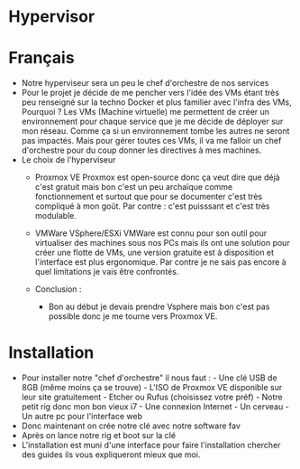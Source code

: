 # Hypervisor
 # Français
  - Notre hyperviseur sera un peu le chef d'orchestre de nos services
  - Pour le projet je décide de me pencher vers l'idée des VMs étant très peu renseigné sur la techno Docker et plus familier avec l'infra des VMs, Pourquoi ?
    Les VMs (Machine virtuelle) me permettent de créer un environnement pour chaque service que je me décide de déployer sur mon réseau. Comme ça si un  environnement tombe les autres ne seront pas impactés. Mais pour gérer toutes ces VMs, il va me falloir un chef d'orchestre pour du coup donner les directives à mes machines.
  - Le choix de l'hyperviseur
    - Proxmox VE
     Proxmox est open-source donc ça veut dire que déjà c'est gratuit mais bon c'est un peu archaïque comme fonctionnement et surtout que pour se documenter c'est très compliqué à mon goût. Par contre : c'est puisssant et c'est très modulable.
    - VMWare VSphere/ESXi
     VMWare est connu pour son outil pour virtualiser des machines sous nos PCs mais ils ont une solution pour créer une flotte de VMs, une version gratuite est à disposition et l'interface est plus ergonomique. Par contre je ne sais pas encore à quel limitations je vais être confrontés. 

    - Conclusion : 
      - Bon au début je devais prendre Vsphere mais bon c'est pas possible donc je me tourne vers Proxmox VE.
   # Installation

   - Pour installer notre "chef d'orchestre" il nous faut :
    - Une clé USB de 8GB (même moins ça se trouve)
    - L'ISO de Proxmox VE disponible sur leur site gratuitement
    - Etcher ou Rufus (choisissez votre préf)
    - Notre petit rig donc mon bon vieux i7
    - Une connexion Internet
    - Un cerveau
    - Un autre pc pour l'interface web
   - Donc maintenant on crée notre clé avec notre software fav
   - Après on lance notre rig et boot sur la clé
   - L'installation est muni d'une interface pour faire l'installation chercher des guides ils vous expliqueront mieux que moi. 
    
